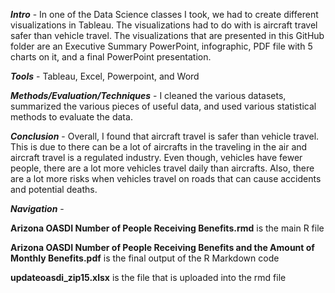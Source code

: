 <b><i>Intro</i></b> - In one of the Data Science classes I took, we had to create different visualizations in Tableau.  The visualizations had to do with is aircraft travel safer than vehicle travel.  The visualizations that are presented in this GitHub folder are an Executive Summary PowerPoint, infographic, PDF file with 5 charts on it, and a final PowerPoint presentation.

<b><i>Tools</i></b> - Tableau, Excel, Powerpoint, and Word

<b><i>Methods/Evaluation/Techniques</i></b> - I cleaned the various datasets, summarized the various pieces of useful data, and used various statistical methods to evaluate the data.

<b><i>Conclusion</i></b> - Overall, I found that aircraft travel is safer than vehicle travel.  This is due to there can be a lot of aircrafts in the traveling in the air and aircraft travel is a regulated industry.  Even though, vehicles have fewer people, there are a lot more vehicles travel daily than aircrafts.  Also, there are a lot more risks when vehicles travel on roads that can cause accidents and potential deaths.

<b><i>Navigation</i></b> - 

<b>Arizona OASDI Number of People Receiving Benefits.rmd</b> is the main R file

<b>Arizona OASDI Number of People Receiving Benefits and the Amount of Monthly Benefits.pdf</b> is the final output of the R Markdown code

<b>updateoasdi_zip15.xlsx</b> is the file that is uploaded into the rmd file
